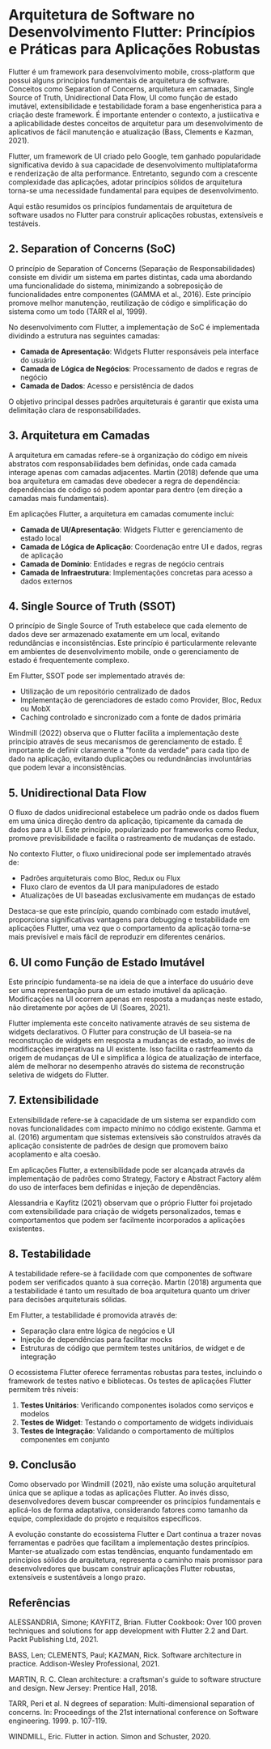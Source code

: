 # Arquitetura de Software no Desenvolvimento Flutter: Princípios e Práticas para Aplicações Robustas


Flutter é um framework para desenvolvimento mobile, cross-platform  que possui alguns princípios fundamentais de arquitetura de software. Conceitos como Separation of Concerns, arquitetura em camadas, Single Source of Truth, Unidirectional Data Flow, UI como função de estado imutável, extensibilidade e testabilidade foram a base engenheristica para a criação deste framework. É importante entender o contexto, a justiicativa e a aplicabilidade destes conceitos de arquitetur para um desenvolvimento de aplicativos de fácil manutenção e atualização (Bass, Clements e Kazman, 2021).

Flutter, um framework de UI criado pelo Google, tem ganhado popularidade significativa devido à sua capacidade de desenvolvimento multiplataforma e renderização de alta performance. Entretanto, segundo com a crescente complexidade das aplicações, adotar princípios sólidos de arquitetura torna-se uma necessidade fundamental para equipes de desenvolvimento.

Aqui estão resumidos os princípios fundamentais de arquitetura de software usados no Flutter para construir aplicações robustas, extensíveis e testáveis.

## 2. Separation of Concerns (SoC)

O princípio de Separation of Concerns (Separação de Responsabilidades) consiste em dividir um sistema em partes distintas, cada uma abordando uma funcionalidade do sistema, minimizando a sobreposição de funcionalidades entre componentes (GAMMA et al., 2016). Este princípio promove melhor manutenção, reutilização de código e simplificação do sistema como um todo (TARR el al, 1999).

No desenvolvimento com Flutter, a implementação de SoC é implementada dividindo a estrutura nas seguintes camadas:

- **Camada de Apresentação**: Widgets Flutter responsáveis pela interface do usuário
- **Camada de Lógica de Negócios**: Processamento de dados e regras de negócio
- **Camada de Dados**: Acesso e persistência de dados

O objetivo principal desses padrões arquiteturais é  garantir que exista uma delimitação clara de responsabilidades.

## 3. Arquitetura em Camadas

A arquitetura em camadas refere-se à organização do código em níveis abstratos com responsabilidades bem definidas, onde cada camada interage apenas com camadas adjacentes. Martin (2018) defende que uma boa arquitetura em camadas deve obedecer a regra de dependência: dependências de código só podem apontar para dentro (em direção a camadas mais fundamentais).

Em aplicações Flutter, a arquitetura em camadas comumente inclui:

- **Camada de UI/Apresentação**: Widgets Flutter e gerenciamento de estado local
- **Camada de Lógica de Aplicação**: Coordenação entre UI e dados, regras de aplicação
- **Camada de Domínio**: Entidades e regras de negócio centrais
- **Camada de Infraestrutura**: Implementações concretas para acesso a dados externos


## 4. Single Source of Truth (SSOT)

O princípio de Single Source of Truth estabelece que cada elemento de dados deve ser armazenado exatamente em um local, evitando redundâncias e inconsistências. Este princípio é particularmente relevante em ambientes de desenvolvimento mobile, onde o gerenciamento de estado é frequentemente complexo.

Em Flutter, SSOT pode ser implementado através de:

- Utilização de um repositório centralizado de dados
- Implementação de gerenciadores de estado como Provider, Bloc, Redux ou MobX
- Caching controlado e sincronizado com a fonte de dados primária

Windmill (2022) observa que o Flutter facilita a implementação deste princípio através de seus mecanismos de gerenciamento de estado. É importante de definir claramente a "fonte da verdade" para cada tipo de dado na aplicação, evitando duplicações ou redundnâncias involuntárias que podem levar a inconsistências.

## 5. Unidirectional Data Flow

O fluxo de dados unidirecional estabelece um padrão onde os dados fluem em uma única direção dentro da aplicação, tipicamente da camada de dados para a UI. Este princípio, popularizado por frameworks como Redux, promove previsibilidade e facilita o rastreamento de mudanças de estado.

No contexto Flutter, o fluxo unidirecional pode ser implementado através de:

- Padrões arquiteturais como Bloc, Redux ou Flux
- Fluxo claro de eventos da UI para manipuladores de estado
- Atualizações de UI baseadas exclusivamente em mudanças de estado

Destaca-se que este princípio, quando combinado com estado imutável, proporciona significativas vantagens para debugging e testabilidade em aplicações Flutter, uma vez que o comportamento da aplicação torna-se mais previsível e mais fácil de reproduzir em diferentes cenários.

## 6. UI como Função de Estado Imutável

Este princípio fundamenta-se na ideia de que a interface do usuário deve ser uma representação pura de um estado imutável da aplicação. Modificações na UI ocorrem apenas em resposta a mudanças neste estado, não diretamente por ações de UI (Soares, 2021).

Flutter implementa este conceito nativamente através de seu sistema de widgets declarativos. O Flutter para construção de UI baseia-se na reconstrução de widgets em resposta a mudanças de estado, ao invés de modificações imperativas na UI existente. Isso facilita o rastrfeamento da origem de mudanças de UI e simplifica a lógica de atualização de interface, além de
melhorar no desempenho através do sistema de reconstrução seletiva de widgets do Flutter.

## 7. Extensibilidade

Extensibilidade refere-se à capacidade de um sistema ser expandido com novas funcionalidades com impacto mínimo no código existente. Gamma et al. (2016) argumentam que sistemas extensíveis são construídos através da aplicação consistente de padrões de design que promovem baixo acoplamento e alta coesão.

Em aplicações Flutter, a extensibilidade pode ser alcançada através da implementação de padrões como Strategy, Factory e Abstract Factory além do uso de interfaces bem definidas e injeção de dependências.

Alessandria e Kayfitz (2021) observam que o próprio Flutter foi projetado com extensibilidade para criação de widgets personalizados, temas e comportamentos que podem ser facilmente incorporados a aplicações existentes. 

## 8. Testabilidade

A testabilidade refere-se à facilidade com que componentes de software podem ser verificados quanto à sua correção. Martin (2018) argumenta que a testabilidade é tanto um resultado de boa arquitetura quanto um driver para decisões arquiteturais sólidas.

Em Flutter, a testabilidade é promovida através de:

- Separação clara entre lógica de negócios e UI
- Injeção de dependências para facilitar mocks
- Estruturas de código que permitem testes unitários, de widget e de integração

O ecossistema Flutter oferece ferramentas robustas para testes, incluindo o framework de testes nativo e bibliotecas. Os testes de aplicações Flutter  permitem três níveis:

1. **Testes Unitários**: Verificando componentes isolados como serviços e modelos
2. **Testes de Widget**: Testando o comportamento de widgets individuais
3. **Testes de Integração**: Validando o comportamento de múltiplos componentes em conjunto


## 9. Conclusão

Como observado por Windmill (2021), não existe uma solução arquitetural única que se aplique a todas as aplicações Flutter. Ao invés disso, desenvolvedores devem buscar compreender os princípios fundamentais e aplicá-los de forma adaptativa, considerando fatores como tamanho da equipe, complexidade do projeto e requisitos específicos.

A evolução constante do ecossistema Flutter e Dart continua a trazer novas ferramentas e padrões que facilitam a implementação destes princípios. Manter-se atualizado com estas tendências, enquanto fundamentado em princípios sólidos de arquitetura, representa o caminho mais promissor para desenvolvedores que buscam construir aplicações Flutter robustas, extensíveis e sustentáveis a longo prazo.

## Referências

ALESSANDRIA, Simone; KAYFITZ, Brian. Flutter Cookbook: Over 100 proven techniques and solutions for app development with Flutter 2.2 and Dart. Packt Publishing Ltd, 2021.

BASS, Len; CLEMENTS, Paul; KAZMAN, Rick. Software architecture in practice. Addison-Wesley Professional, 2021.

MARTIN, R. C. Clean architecture: a craftsman's guide to software structure and design. New Jersey: Prentice Hall, 2018.

TARR, Peri et al. N degrees of separation: Multi-dimensional separation of concerns. In: Proceedings of the 21st international conference on Software engineering. 1999. p. 107-119.

WINDMILL, Eric. Flutter in action. Simon and Schuster, 2020.
